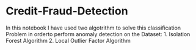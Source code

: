 # Credit-Fraud-Detection
In this notebook I have used two algotrithm to solve this classification Problem in orderto perform anomaly detection on the Dataset: 1. Isolation Forest Algorithm 2. Local Outlier Factor Algorithm

